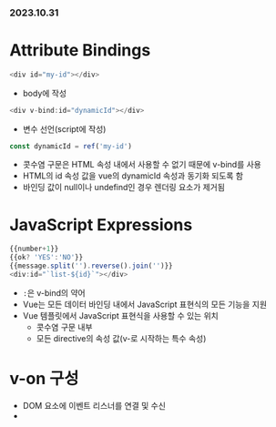 ### 2023.10.31

# Attribute Bindings
```javascript
<div id="my-id"></div>
```
- body에 작성
```javascript
<div v-bind:id="dynamicId"></div>
```
- 변수 선언(script에 작성)
```javascript
const dynamicId = ref('my-id')
```
- 콧수염 구문은 HTML 속성 내에서 사용할 수 없기 때문에 v-bind를 사용
- HTML의 id 속성 값을 vue의 dynamicId 속성과 동기화 되도록 함
- 바인딩 값이 null이나 undefind인 경우 렌더링 요소가 제거됨

# JavaScript Expressions
```javascript
{{number+1}}
{{ok? 'YES':'NO'}}
{{message.split('').reverse().join('')}}
<div:id="`list-${id}`"></div>
```
- `:`은 v-bind의 약어
- Vue는 모든 데이터 바인딩 내에서 JavaScript 표현식의 모든 기능을 지원
- Vue 템플릿에서 JavaScript 표현식을 사용할 수 있는 위치
  - 콧수염 구문 내부
  - 모든 directive의 속성 값(v-로 시작하는 특수 속성)

# v-on 구성
- DOM 요소에 이벤트 리스너를 연결 및 수신
- 
